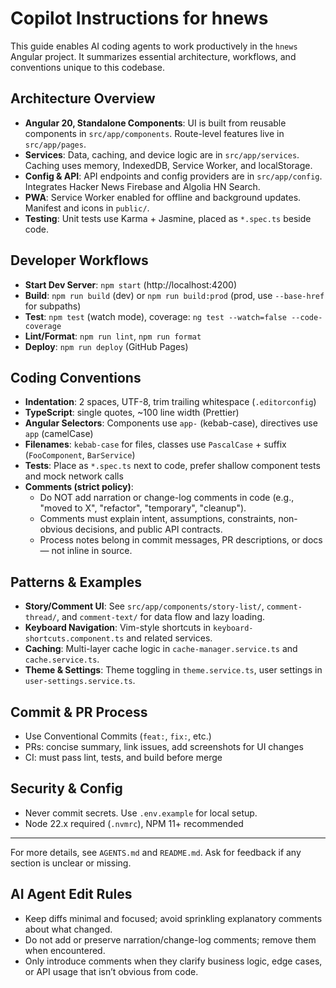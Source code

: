 # Copilot Instructions for hnews

This guide enables AI coding agents to work productively in the `hnews` Angular project. It summarizes essential architecture, workflows, and conventions unique to this codebase.

## Architecture Overview

- **Angular 20, Standalone Components**: UI is built from reusable components in `src/app/components`. Route-level features live in `src/app/pages`.
- **Services**: Data, caching, and device logic are in `src/app/services`. Caching uses memory, IndexedDB, Service Worker, and localStorage.
- **Config & API**: API endpoints and config providers are in `src/app/config`. Integrates Hacker News Firebase and Algolia HN Search.
- **PWA**: Service Worker enabled for offline and background updates. Manifest and icons in `public/`.
- **Testing**: Unit tests use Karma + Jasmine, placed as `*.spec.ts` beside code.

## Developer Workflows

- **Start Dev Server**: `npm start` (http://localhost:4200)
- **Build**: `npm run build` (dev) or `npm run build:prod` (prod, use `--base-href` for subpaths)
- **Test**: `npm test` (watch mode), coverage: `ng test --watch=false --code-coverage`
- **Lint/Format**: `npm run lint`, `npm run format`
- **Deploy**: `npm run deploy` (GitHub Pages)

## Coding Conventions

- **Indentation**: 2 spaces, UTF-8, trim trailing whitespace (`.editorconfig`)
- **TypeScript**: single quotes, ~100 line width (Prettier)
- **Angular Selectors**: Components use `app-` (kebab-case), directives use `app` (camelCase)
- **Filenames**: `kebab-case` for files, classes use `PascalCase` + suffix (`FooComponent`, `BarService`)
- **Tests**: Place as `*.spec.ts` next to code, prefer shallow component tests and mock network calls
- **Comments (strict policy)**:
  - Do NOT add narration or change-log comments in code (e.g., "moved to X", "refactor", "temporary", "cleanup").
  - Comments must explain intent, assumptions, constraints, non-obvious decisions, and public API contracts.
  - Process notes belong in commit messages, PR descriptions, or docs — not inline in source.

## Patterns & Examples

- **Story/Comment UI**: See `src/app/components/story-list/`, `comment-thread/`, and `comment-text/` for data flow and lazy loading.
- **Keyboard Navigation**: Vim-style shortcuts in `keyboard-shortcuts.component.ts` and related services.
- **Caching**: Multi-layer cache logic in `cache-manager.service.ts` and `cache.service.ts`.
- **Theme & Settings**: Theme toggling in `theme.service.ts`, user settings in `user-settings.service.ts`.

## Commit & PR Process

- Use Conventional Commits (`feat:`, `fix:`, etc.)
- PRs: concise summary, link issues, add screenshots for UI changes
- CI: must pass lint, tests, and build before merge

## Security & Config

- Never commit secrets. Use `.env.example` for local setup.
- Node 22.x required (`.nvmrc`), NPM 11+ recommended

---

For more details, see `AGENTS.md` and `README.md`. Ask for feedback if any section is unclear or missing.

## AI Agent Edit Rules

- Keep diffs minimal and focused; avoid sprinkling explanatory comments about what changed.
- Do not add or preserve narration/change-log comments; remove them when encountered.
- Only introduce comments when they clarify business logic, edge cases, or API usage that isn’t obvious from code.
